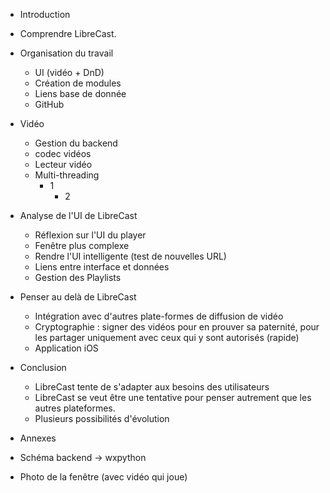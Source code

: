 * Introduction

* Comprendre LibreCast.

* Organisation du travail
  * UI (vidéo + DnD)
  * Création de modules
  * Liens base de donnée
  * GitHub

* Vidéo
  * Gestion du backend
  * codec vidéos
  * Lecteur vidéo
  * Multi-threading
    * 1
      * 2

* Analyse de l'UI de LibreCast
  * Réflexion sur l'UI du player
  * Fenêtre plus complexe
  * Rendre l'UI intelligente (test de nouvelles URL)
  * Liens entre interface et données
  * Gestion des Playlists

* Penser au delà de LibreCast
  * Intégration avec d'autres plate-formes de diffusion de vidéo
  * Cryptographie : signer des vidéos pour en prouver sa paternité, pour les partager uniquement avec ceux qui y sont autorisés (rapide)
  * Application iOS

* Conclusion
  * LibreCast tente de s'adapter aux besoins des utilisateurs
  * LibreCast se veut être une tentative pour penser autrement que les autres plateformes.
  * Plusieurs possibilités d'évolution

* Annexes
 * Schéma backend -> wxpython
 * Photo de la fenêtre (avec vidéo qui joue)
